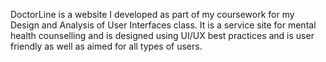 DoctorLine is a website I developed as part of my coursework for my Design and Analysis of User Interfaces class. It is a service site for mental health counselling and is designed using UI/UX best practices and is user friendly as well as aimed for all types of users.
